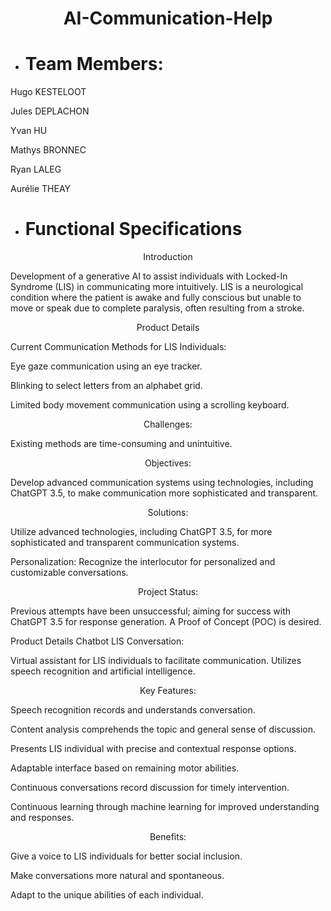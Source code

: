 # <p align="center"> AI-Communication-Help </p>

- # Team Members:
Hugo KESTELOOT

Jules DEPLACHON

Yvan HU

Mathys BRONNEC

Ryan LALEG

Aurélie THEAY

- # Functional Specifications

<p align="center"> Introduction </p>

Development of a generative AI to assist individuals with Locked-In Syndrome (LIS) in communicating more intuitively. LIS is a neurological condition where the patient is awake and fully conscious but unable to move or speak due to complete paralysis, often resulting from a stroke.

<p align="center"> Product Details </p>

Current Communication Methods for LIS Individuals:

Eye gaze communication using an eye tracker.

Blinking to select letters from an alphabet grid.

Limited body movement communication using a scrolling keyboard.

<p align="center"> Challenges: </p>

Existing methods are time-consuming and unintuitive.


<p align="center"> Objectives: </p>

Develop advanced communication systems using technologies, including ChatGPT 3.5, to make communication more sophisticated and transparent.


<p align="center"> Solutions: </p>

Utilize advanced technologies, including ChatGPT 3.5, for more sophisticated and transparent communication systems.

Personalization: Recognize the interlocutor for personalized and customizable conversations.

<p align="center"> Project Status: </p>
Previous attempts have been unsuccessful; aiming for success with ChatGPT 3.5 for response generation. A Proof of Concept (POC) is desired.

Product Details
Chatbot LIS Conversation:

Virtual assistant for LIS individuals to facilitate communication.
Utilizes speech recognition and artificial intelligence.

<p align="center"> Key Features: </p>


Speech recognition records and understands conversation.

Content analysis comprehends the topic and general sense of discussion.

Presents LIS individual with precise and contextual response options.

Adaptable interface based on remaining motor abilities.

Continuous conversations record discussion for timely intervention.

Continuous learning through machine learning for improved understanding and responses.

<p align="center"> Benefits: </p>



Give a voice to LIS individuals for better social inclusion.

Make conversations more natural and spontaneous.

Adapt to the unique abilities of each individual.
